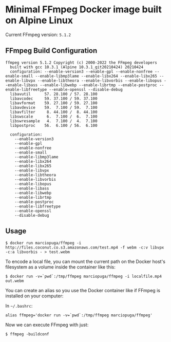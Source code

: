 # Minimal FFmpeg Docker image built on Alpine Linux

Current FFmpeg version: `5.1.2`

## FFmpeg Build Configuration

```
ffmpeg version 5.1.2 Copyright (c) 2000-2022 the FFmpeg developers
  built with gcc 10.3.1 (Alpine 10.3.1_git20210424) 20210424
  configuration: --enable-version3 --enable-gpl --enable-nonfree --enable-small --enable-libmp3lame --enable-libx264 --enable-libx265 --enable-libvpx --enable-libtheora --enable-libvorbis --enable-libopus --enable-libass --enable-libwebp --enable-librtmp --enable-postproc --enable-libfreetype --enable-openssl --disable-debug
  libavutil      57. 28.100 / 57. 28.100
  libavcodec     59. 37.100 / 59. 37.100
  libavformat    59. 27.100 / 59. 27.100
  libavdevice    59.  7.100 / 59.  7.100
  libavfilter     8. 44.100 /  8. 44.100
  libswscale      6.  7.100 /  6.  7.100
  libswresample   4.  7.100 /  4.  7.100
  libpostproc    56.  6.100 / 56.  6.100

  configuration:
    --enable-version3
    --enable-gpl
    --enable-nonfree
    --enable-small
    --enable-libmp3lame
    --enable-libx264
    --enable-libx265
    --enable-libvpx
    --enable-libtheora
    --enable-libvorbis
    --enable-libopus
    --enable-libass
    --enable-libwebp
    --enable-librtmp
    --enable-postproc
    --enable-libfreetype
    --enable-openssl
    --disable-debug
```

## Usage

```
$ docker run marciopuga/ffmpeg -i http://files.coconut.co.s3.amazonaws.com/test.mp4 -f webm -c:v libvpx -c:a libvorbis - > test.webm
```

To encode a local file, you can mount the current path on the Docker host's filesystem as a volume inside the container like this:

```
$ docker run -v=`pwd`:/tmp/ffmpeg marciopuga/ffmpeg -i localfile.mp4 out.webm
```

You can create an alias so you use the Docker container like if FFmpeg is installed on your computer:

In `~/.bashrc`:

```
alias ffmpeg='docker run -v=`pwd`:/tmp/ffmpeg marciopuga/ffmpeg'
```

Now we can execute FFmpeg with just:

```
$ ffmpeg -buildconf
```
